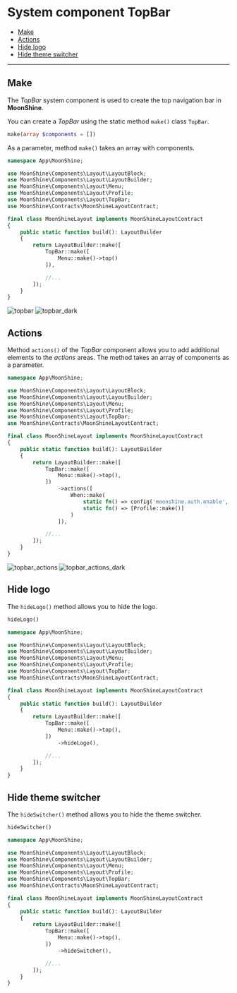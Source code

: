 # System component TopBar

- [Make](#make)
- [Actions](#actions)
- [Hide logo](#hide-logo)
- [Hide theme switcher](#hide-theme-switcher)

---

## Make

The *TopBar* system component is used to create the top navigation bar in **MoonShine**.

You can create a *TopBar* using the static method `make()` class `TopBar`.

```php
make(array $components = [])
```

As a parameter, method `make()` takes an array with components.

```php
namespace App\MoonShine;

use MoonShine\Components\Layout\LayoutBlock;
use MoonShine\Components\Layout\LayoutBuilder;
use MoonShine\Components\Layout\Menu;
use MoonShine\Components\Layout\Profile;
use MoonShine\Components\Layout\TopBar;
use MoonShine\Contracts\MoonShineLayoutContract;

final class MoonShineLayout implements MoonShineLayoutContract
{
    public static function build(): LayoutBuilder
    {
        return LayoutBuilder::make([
            TopBar::make([
                Menu::make()->top()
            ]),

            //...
        ]);
    }
}
```

![topbar](https://moonshine-laravel.com/screenshots/topbar.png)
![topbar_dark](https://moonshine-laravel.com/screenshots/topbar_dark.png)

## Actions

Method `actions()` of the *TopBar* component allows you to add additional elements to the
*actions* areas. The method takes an array of components as a parameter.

```php
namespace App\MoonShine;

use MoonShine\Components\Layout\LayoutBlock;
use MoonShine\Components\Layout\LayoutBuilder;
use MoonShine\Components\Layout\Menu;
use MoonShine\Components\Layout\Profile;
use MoonShine\Components\Layout\TopBar;
use MoonShine\Contracts\MoonShineLayoutContract;

final class MoonShineLayout implements MoonShineLayoutContract
{
    public static function build(): LayoutBuilder
    {
        return LayoutBuilder::make([
            TopBar::make([
                Menu::make()->top(),
            ])
                ->actions([
                    When::make(
                        static fn() => config('moonshine.auth.enable', true),
                        static fn() => [Profile::make()]
                    )
                ]),

            //...
        ]);
    }
}
```

![topbar_actions](https://moonshine-laravel.com/screenshots/topbar_actions.png)
![topbar_actions_dark](https://moonshine-laravel.com/screenshots/topbar_actions_dark.png)

## Hide logo

The `hideLogo()` method allows you to hide the logo.

```php
hideLogo()
```

```php
namespace App\MoonShine;

use MoonShine\Components\Layout\LayoutBlock;
use MoonShine\Components\Layout\LayoutBuilder;
use MoonShine\Components\Layout\Menu;
use MoonShine\Components\Layout\Profile;
use MoonShine\Components\Layout\TopBar;
use MoonShine\Contracts\MoonShineLayoutContract;

final class MoonShineLayout implements MoonShineLayoutContract
{
    public static function build(): LayoutBuilder
    {
        return LayoutBuilder::make([
            TopBar::make([
                Menu::make()->top(),
            ])
                ->hideLogo(),

            //...
        ]);
    }
}
```

## Hide theme switcher

The `hideSwitcher()` method allows you to hide the theme switcher.

```php
hideSwitcher()
```

```php
namespace App\MoonShine;

use MoonShine\Components\Layout\LayoutBlock;
use MoonShine\Components\Layout\LayoutBuilder;
use MoonShine\Components\Layout\Menu;
use MoonShine\Components\Layout\Profile;
use MoonShine\Components\Layout\TopBar;
use MoonShine\Contracts\MoonShineLayoutContract;

final class MoonShineLayout implements MoonShineLayoutContract
{
    public static function build(): LayoutBuilder
    {
        return LayoutBuilder::make([
            TopBar::make([
                Menu::make()->top(),
            ])
                ->hideSwitcher(),

            //...
        ]);
    }
}
```
